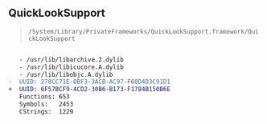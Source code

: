 ## QuickLookSupport

> `/System/Library/PrivateFrameworks/QuickLookSupport.framework/QuickLookSupport`

```diff

   - /usr/lib/libarchive.2.dylib
   - /usr/lib/libicucore.A.dylib
   - /usr/lib/libobjc.A.dylib
-  UUID: 278CC71E-0BF3-3ACB-AC97-F60D4D3C91D1
+  UUID: 6F57BCF9-4CD2-30B6-B173-F1784B150B6E
   Functions: 653
   Symbols:   2453
   CStrings:  1229

```
